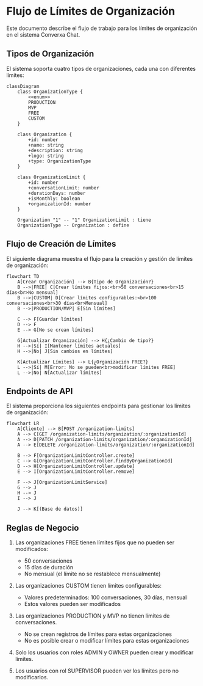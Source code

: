 # Flujo de Límites de Organización

Este documento describe el flujo de trabajo para los límites de organización en el sistema Converxa Chat.

## Tipos de Organización

El sistema soporta cuatro tipos de organizaciones, cada una con diferentes límites:

```mermaid
classDiagram
    class OrganizationType {
        <<enum>>
        PRODUCTION
        MVP
        FREE
        CUSTOM
    }

    class Organization {
        +id: number
        +name: string
        +description: string
        +logo: string
        +type: OrganizationType
    }

    class OrganizationLimit {
        +id: number
        +conversationLimit: number
        +durationDays: number
        +isMonthly: boolean
        +organizationId: number
    }

    Organization "1" -- "1" OrganizationLimit : tiene
    OrganizationType -- Organization : define
```

## Flujo de Creación de Límites

El siguiente diagrama muestra el flujo para la creación y gestión de límites de organización:

```mermaid
flowchart TD
    A[Crear Organización] --> B{Tipo de Organización?}
    B -->|FREE| C[Crear límites fijos:<br>50 conversaciones<br>15 días<br>No mensual]
    B -->|CUSTOM| D[Crear límites configurables:<br>100 conversaciones<br>30 días<br>Mensual]
    B -->|PRODUCTION/MVP| E[Sin límites]
    
    C --> F[Guardar límites]
    D --> F
    E --> G[No se crean límites]
    
    G[Actualizar Organización] --> H{¿Cambio de tipo?}
    H -->|Sí| I[Mantener límites actuales]
    H -->|No| J[Sin cambios en límites]
    
    K[Actualizar Límites] --> L{¿Organización FREE?}
    L -->|Sí| M[Error: No se pueden<br>modificar límites FREE]
    L -->|No| N[Actualizar límites]
```

## Endpoints de API

El sistema proporciona los siguientes endpoints para gestionar los límites de organización:

```mermaid
flowchart LR
    A[Cliente] --> B[POST /organization-limits]
    A --> C[GET /organization-limits/organization/:organizationId]
    A --> D[PATCH /organization-limits/organization/:organizationId]
    A --> E[DELETE /organization-limits/organization/:organizationId]
    
    B --> F[OrganizationLimitController.create]
    C --> G[OrganizationLimitController.findByOrganizationId]
    D --> H[OrganizationLimitController.update]
    E --> I[OrganizationLimitController.remove]
    
    F --> J[OrganizationLimitService]
    G --> J
    H --> J
    I --> J
    
    J --> K[(Base de datos)]
```

## Reglas de Negocio

1. Las organizaciones FREE tienen límites fijos que no pueden ser modificados:
   - 50 conversaciones
   - 15 días de duración
   - No mensual (el límite no se restablece mensualmente)

2. Las organizaciones CUSTOM tienen límites configurables:
   - Valores predeterminados: 100 conversaciones, 30 días, mensual
   - Estos valores pueden ser modificados

3. Las organizaciones PRODUCTION y MVP no tienen límites de conversaciones.
   - No se crean registros de límites para estas organizaciones
   - No es posible crear o modificar límites para estas organizaciones

4. Solo los usuarios con roles ADMIN y OWNER pueden crear y modificar límites.

5. Los usuarios con rol SUPERVISOR pueden ver los límites pero no modificarlos.
